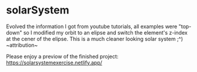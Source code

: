 # solarSystem
Evolved the information I got from youtube tutorials, all examples were "top-down" so I modified my orbit to an elipse and switch the element's z-index at the cener of the elipse. This is a much cleaner looking solar system ;^) 
~attribution~

Please enjoy a previow of the finished project:
https://solarsystemexercise.netlify.app/
